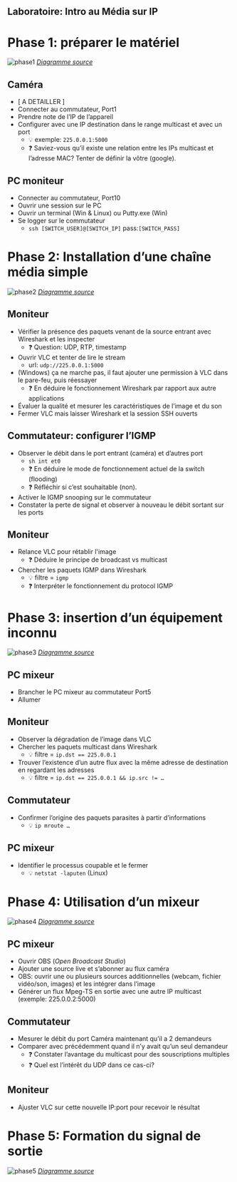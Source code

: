 Laboratoire: Intro au Média sur IP
----------------------------------

# Phase 1: préparer le matériel 

![phase1](./img/laboratoire_media_sur_IP_phase1.png)
*[Diagramme source](https://docs.google.com/drawings/d/1CZXJb9VgcKqT9M0tsVFD6_huqsBrnm8NyrAL9IfMmnI/edit)*

## Caméra

* [ A DETAILLER ]
* Connecter au commutateur, Port1
* Prendre note de l’IP de l’appareil 
* Configurer avec une IP destination dans le range multicast et avec un port
    * 💡 exemple: `225.0.0.1:5000`
    * ❓ Saviez-vous qu’il existe une relation entre les IPs multicast et l’adresse MAC? Tenter de définir la vôtre (google).

## PC moniteur

* Connecter au commutateur, Port10
* Ouvrir une session sur le PC
* Ouvrir un terminal (Win & Linux) ou Putty.exe (Win)
* Se logger sur le commutateur
    * `ssh [SWITCH_USER]@[SWITCH_IP]` pass:`[SWITCH_PASS]`

# Phase 2: Installation d’une chaîne média simple

![phase2](./img/laboratoire_media_sur_IP_phase2.png)
*[Diagramme source](https://docs.google.com/drawings/d/1q6MF5KY4nLmCBxLiehqOJvOSK_qoAchkg8bCS-ulvEI/edit)*

## Moniteur

* Vérifier la présence des paquets venant de la source entrant avec Wireshark et les inspecter
    * ❓ Question: UDP, RTP, timestamp
* Ouvrir VLC et tenter de lire le stream 
    * url: `udp://225.0.0.1:5000`
* (Windows) ça ne marche pas, il faut ajouter une permission à VLC dans le pare-feu, puis réessayer
    * ❓ En déduire le fonctionnement Wireshark par rapport aux autre applications
* Évaluer la qualité et mesurer les caractéristiques de l’image et du son
* Fermer VLC mais laisser Wireshark et la session SSH ouverts

## Commutateur: configurer l’IGMP

* Observer le débit dans le port entrant (caméra) et d’autres port
    * `sh int et0`
    * ❓ En déduire le mode de fonctionnement actuel de la switch (flooding)
    * ❓ Réfléchir si c’est souhaitable (non).
* Activer le IGMP snooping sur le commutateur
* Constater la perte de signal et observer à nouveau le débit sortant sur les ports

## Moniteur

* Relance VLC pour rétablir l'image
    * ❓ Déduire le principe de broadcast vs multicast
* Chercher les paquets IGMP dans Wireshark
    * 💡 filtre = `igmp`
    * ❓ Interpréter le fonctionnement du protocol IGMP

# Phase 3: insertion d’un équipement inconnu

![phase3](./img/laboratoire_media_sur_IP_phase3.png)
*[Diagramme source](https://docs.google.com/drawings/d/1g69jHkFmMmtmeYx_w6pYkU2EEvJdAaBjWFwXzCenr1w/edit)*

## PC mixeur

* Brancher le PC mixeur au commutateur Port5
* Allumer

## Moniteur
* Observer la dégradation de l’image dans VLC
* Chercher les paquets multicast dans Wireshark
    * 💡 filtre = `ip.dst == 225.0.0.1`
* Trouver l’existence d’un autre flux avec la même adresse de destination en regardant les adresses 
    * 💡 filtre = `ip.dst == 225.0.0.1 && ip.src != …`

## Commutateur

* Confirmer l’origine des paquets parasites à partir d’informations 
    * 💡 `ip mroute …`

## PC mixeur

* Identifier le processus coupable et le fermer
    * 💡 `netstat -laputen` (Linux)

# Phase 4: Utilisation d’un mixeur

![phase4](./img/laboratoire_media_sur_IP_phase4.png)
*[Diagramme source](https://docs.google.com/drawings/d/1g69jHkFmMmtmeYx_w6pYkU2EEvJdAaBjWFwXzCenr1w/edit)*

## PC mixeur

* Ouvrir OBS (*Open Broadcast Studio*)
* Ajouter une source live et s’abonner au flux caméra 
* OBS: ouvrir une ou plusieurs sources additionnelles (webcam, fichier vidéo/son, images) et les intégrer dans l’image
* Générer un flux Mpeg-TS en sortie avec une autre IP multicast (exemple: 225.0.0.2:5000) 

## Commutateur

* Mesurer le débit du port Caméra maintenant qu’il a 2 demandeurs
* Comparer avec précédemment quand il n’y avait qu’un seul demandeur
    * ❓ Constater l’avantage du multicast pour des souscriptions multiples
    * ❓ Quel est l’intérêt du UDP dans ce cas-ci?

## Moniteur

* Ajuster VLC sur cette nouvelle IP:port pour recevoir le résultat 

# Phase 5: Formation du signal de sortie

![phase5](./img/laboratoire_media_sur_IP_phase5.png)
*[Diagramme source](https://docs.google.com/drawings/d/1q6MF5KY4nLmCBxLiehqOJvOSK_qoAchkg8bCS-ulvEI/edit)*

